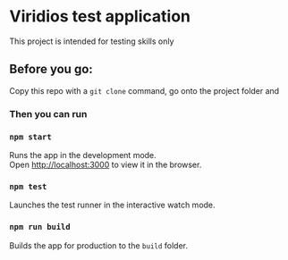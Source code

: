 # Viridios test application

This project is intended for testing skills only

## Before you go:

Copy this repo with a ``git clone`` command, go onto the project folder and

### Then you can run

### `npm start`

Runs the app in the development mode.\
Open [http://localhost:3000](http://localhost:3000) to view it in the browser.

### `npm test`

Launches the test runner in the interactive watch mode.

### `npm run build`

Builds the app for production to the `build` folder.
